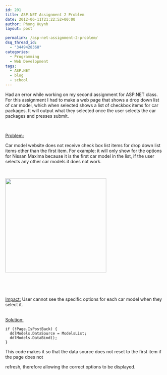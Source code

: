 ```yaml
---
id: 201
title: ASP.NET Assignment 2 Problem
date: 2012-06-11T21:22:52+00:00
author: Phong Huynh
layout: post

permalink: /asp-net-assignment-2-problem/
dsq_thread_id:
  - "3449428368"
categories:
  - Programming
  - Web Development
tags:
  - ASP.NET
  - blog
  - school
---
```

Had an error while working on my second assignment for ASP.NET class. For this assignment I had to make a web page that shows a drop down list of car model, which when selected shows a list of checkbox items for car packages. It will output what they selected once the user selects the car packages and presses submit.

&nbsp;

<span style="text-decoration: underline;">Problem:</span>

Car model website does not receive check box list items for drop down list items other than the first item. For example: it will only show for the options for Nissan Maxima because it is the first car model in the list, if the user selects any other car models it does not work.

&nbsp;

[<img class="aligncenter" src="http://1.bp.blogspot.com/-wkM2_LbkGSg/T3s_GDqKPnI/AAAAAAAAAFk/2_0NGsJ_2uQ/s320/aspnissan.jpg" alt="" width="320" height="298" border="0" />](http://1.bp.blogspot.com/-wkM2_LbkGSg/T3s_GDqKPnI/AAAAAAAAAFk/2_0NGsJ_2uQ/s1600/aspnissan.jpg)

&nbsp;

&nbsp;

<span style="text-decoration: underline;">Impact:</span> User cannot see the specific options for each car model when they select it.

<span style="text-decoration: underline;"><br /> Solution:</span>

```
if (!Page.IsPostBack) {
  ddlModels.DataSource = ModelsList;
  ddlModels.DataBind();
}
```

This code makes it so that the data source does not reset to the first item if the page does not

refresh, therefore allowing the correct options to be displayed.
